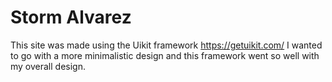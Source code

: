 # Storm Alvarez
This site was made using the Uikit framework https://getuikit.com/
I wanted to go with a more minimalistic design and this framework went so well with my overall design. 
